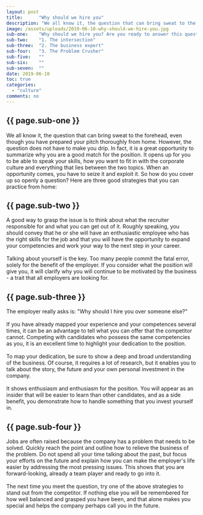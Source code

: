 ```yaml
---
layout: post
title:      "Why should we hire you"
description: "We all know it, the question that can bring sweat to the forehead, even though you have prepared your pitch thoroughly from home. "
image: /assets/uploads/2019-06-10-why-should-we-hire-you.jpg
sub-one:    "Why should we hire you? Are you ready to answer this question for your job interview?"
sub-two:    "1. The intersection"
sub-three:  "2. The business expert"
sub-four:   "3. The Problem Crusher"
sub-five:   ""
sub-six:    ""
sub-seven:  ""
date: 2019-06-10
toc: true
categories:
  - "culture"
comments: no
---
```


<div class="row">
  <div class="col s12 m10 push-m1">

  <h2 class="section scrollspy" id="{{ page.sub-one }}">{{ page.sub-one }}</h2>

<p>
We all know it, the question that can bring sweat to the forehead, even though you have prepared your pitch thoroughly from home. However, the question does not have to make you drip. In fact, it is a great opportunity to summarize why you are a good match for the position. It opens up for you to be able to speak your skills, how you want to fit in with the corporate culture and everything that lies between the two topics. When an opportunity comes, you have to seize it and exploit it. So how do you cover up so openly a question? Here are three good strategies that you can practice from home:
</p>

  </div>
</div>

<div class="row">
  <div class="col s12 m10 push-m1">

  <h2 class="section scrollspy" id="{{ page.sub-two }}">{{ page.sub-two }}</h2>

<p>
A good way to grasp the issue is to think about what the recruiter responsible for and what you can get out of it. Roughly speaking, you should convey that he or she will have an enthusiastic employee who has the right skills for the job and that you will have the opportunity to expand your competencies and work your way to the next step in your career.
<br><br>
Talking about yourself is the key. Too many people commit the fatal error, solely for the benefit of the employer. If you consider what the position will give you, it will clarify why you will continue to be motivated by the business - a trait that all employers are looking for.
</p>

  </div>
</div>

<div class="row">
  <div class="col s12 m10 push-m1">

  <h2 class="section scrollspy" id="{{ page.sub-three }}">{{ page.sub-three }}</h2>

<p>
The employer really asks is: "Why should I hire you over someone else?"
<br><br>
If you have already mapped your experience and your competences several times, it can be an advantage to tell what you can offer that the competitor cannot. Competing with candidates who possess the same competencies as you, it is an excellent time to highlight your dedication to the position.
<br><br>
To map your dedication, be sure to show a deep and broad understanding of the business. Of course, it requires a lot of research, but it enables you to talk about the story, the future and your own personal investment in the company.
<br><br>
It shows enthusiasm and enthusiasm for the position. You will appear as an insider that will be easier to learn than other candidates, and as a side benefit, you demonstrate how to handle something that you invest yourself in.
</p>

  </div>
</div>

<div class="row">
  <div class="col s12 m10 push-m1">

  <h2 class="section scrollspy" id="{{ page.sub-four }}">{{ page.sub-four }}</h2>

<p>
Jobs are often raised because the company has a problem that needs to be solved. Quickly reach the point and outline how to relieve the business of the problem. Do not spend all your time talking about the past, but focus your efforts on the future and explain how you can make the employer's life easier by addressing the most pressing issues. This shows that you are forward-looking, already a team player and ready to go into it.
<br><br>
The next time you meet the question, try one of the above strategies to stand out from the competitor. If nothing else you will be remembered for how well balanced and grasped you have been, and that alone makes you special and helps the company perhaps call you in the future.
</p>

  </div>
</div>
